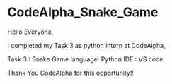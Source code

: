 # CodeAlpha_Snake_Game
Hello Everyone,

I completed my Task 3 as python intern at CodeAlpha,

Task 3 : Snake Game
language: Python 
IDE : VS code

Thank You CodeAlpha for this opportunity!!
